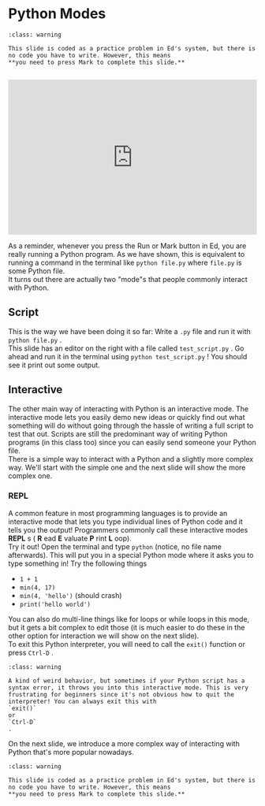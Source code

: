 # Python Modes

```{admonition} Warning
:class: warning

This slide is coded as a practice problem in Ed's system, but there is no code you have to write. However, this means
**you need to press Mark to complete this slide.**


```


<div style="position: relative; padding-bottom: 62.5%; height: 0;">
    <iframe src="https://www.loom.com/embed/b27fda7ec1724f85b14fb2bae3382806" frameborder="0" webkitallowfullscreen mozallowfullscreen allowfullscreen style="position: absolute; top: 0; left: 0; width: 100%; height: 100%;"></iframe>
</div>

As a reminder, whenever you press the Run or Mark button in Ed, you are really running a Python program. As we have shown, this is equivalent to running a command in the terminal like `python file.py` where `file.py` is some Python file.  
It turns out there are actually two "mode"s that people commonly interact with Python.  
##  Script  

This is the way we have been doing it so far: Write a `.py` file and run it with `python file.py` .  
This slide has an editor on the right with a file called `test_script.py` . Go ahead and run it in the terminal using `python test_script.py` ! You should see it print out some output.  
##  Interactive  

The other main way of interacting with Python is an interactive mode. The interactive mode lets you easily demo new ideas or quickly find out what something will do without going through the hassle of writing a full script to test that out. Scripts are still the predominant way of writing Python programs (in this class too) since you can easily send someone your Python file.  
There is a simple way to interact with a Python and a slightly more complex way. We'll start with the simple one and the next slide will show the more complex one.  
###  REPL  

A common feature in most programming languages is to provide an interactive mode that lets you type individual lines of Python code and it tells you the output! Programmers commonly call these interactive modes **REPL** s ( **R** ead **E** valuate **P** rint **L** oop).  
Try it out! Open the terminal and type `python` (notice, no file name afterwards). This will put you in a special Python mode where it asks you to type something in! Try the following things  
-  `1 + 1`   
-  `min(4, 17)`   
-  `min(4, 'hello')`     (should crash)  
-  `print('hello world')`   

You can also do multi-line things like for loops or while loops in this mode, but it gets a bit complex to edit those (it is much easier to do these in the other option for interaction we will show on the next slide).  
To exit this Python interpreter, you will need to call the `exit()` function or press `Ctrl-D` .  

```{admonition} Warning
:class: warning

A kind of weird behavior, but sometimes if your Python script has a syntax error, it throws you into this interactive mode. This is very frustrating for beginners since it's not obvious how to quit the interpreter! You can always exit this with
`exit()`
or
`Ctrl-D`
.

```

On the next slide, we introduce a more complex way of interacting with Python that's more popular nowadays.  

```{admonition} Warning
:class: warning

This slide is coded as a practice problem in Ed's system, but there is no code you have to write. However, this means
**you need to press Mark to complete this slide.**


```

